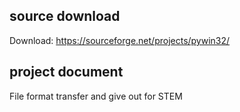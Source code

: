 ## source download
Download: https://sourceforge.net/projects/pywin32/

## project document
File format transfer and give out for STEM
